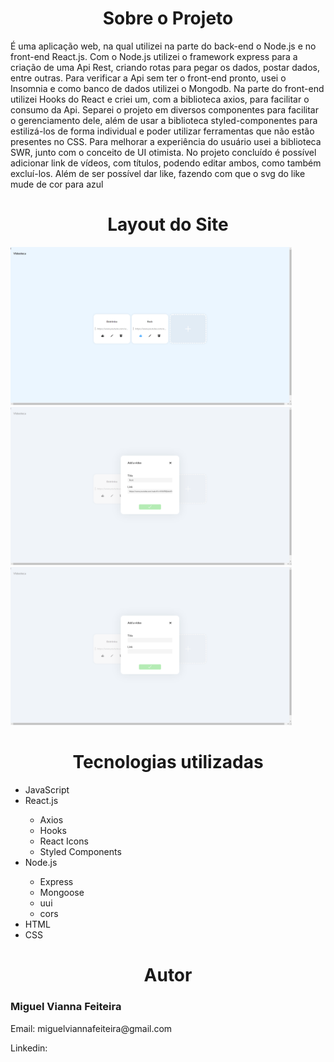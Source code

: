 <div>
  <h1 align="center">Sobre o Projeto</h1>
  <p>É uma aplicação web, na qual utilizei na parte do back-end o Node.js e no front-end React.js. Com o Node.js utilizei o framework express para a criação de uma Api Rest, criando rotas para pegar os dados, postar dados, entre outras. Para verificar a Api sem ter o front-end pronto, usei o Insomnia e como banco de dados utilizei o Mongodb. Na parte do front-end utilizei Hooks do React e criei um, com a biblioteca axios, para facilitar o consumo da Api. Separei o projeto em diversos componentes para facilitar o gerenciamento dele, além de usar a biblioteca styled-componentes para estilizá-los de forma individual e poder utilizar ferramentas que não estão presentes no CSS. Para melhorar a experiência do usuário usei a biblioteca SWR, junto com o conceito de UI otimista. No projeto concluído é possível adicionar link de vídeos, com títulos, podendo editar ambos, como também excluí-los. Além de ser possível dar like, fazendo com que o svg do like mude de cor para azul</p>
</div>  

<div>
  <h1 align="center">Layout do Site</h1>
   <img src="./Imagens/home.png" width=450> 
   <img src="./Imagens/editing.png" width=450> 
   <img src="./Imagens/add.png" width=450>
</div>

<div>
  <h1 align="center">Tecnologias utilizadas</h1>
  <ul>
    <li>JavaScript</li>  
    <li>React.js</li> 
    <ul>
    <li>Axios</li>
    <li>Hooks</li>
    <li>React Icons</li>
    <li>Styled Components</li>
    </ul>
    <li>Node.js</li>  
    <ul>
    <li>Express</li>
    <li>Mongoose</li>
    <li>uui</li>
    <li>cors</li>
    </ul>
    <li>HTML</li>
    <li>CSS</li>
  </ul>
</div>

<div>
 <h1 align="center">Autor</h1>
 <h3>Miguel Vianna Feiteira</h3>
 <p>Email: miguelviannafeiteira@gmail.com</p>
 <p>Linkedin: </p>
</div>

